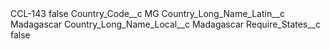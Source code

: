 <?xml version="1.0" encoding="UTF-8"?>
<CustomMetadata xmlns="http://soap.sforce.com/2006/04/metadata" xmlns:xsi="http://www.w3.org/2001/XMLSchema-instance" xmlns:xsd="http://www.w3.org/2001/XMLSchema">
    <label>CCL-143</label>
    <protected>false</protected>
    <values>
        <field>Country_Code__c</field>
        <value xsi:type="xsd:string">MG</value>
    </values>
    <values>
        <field>Country_Long_Name_Latin__c</field>
        <value xsi:type="xsd:string">Madagascar</value>
    </values>
    <values>
        <field>Country_Long_Name_Local__c</field>
        <value xsi:type="xsd:string">Madagascar</value>
    </values>
    <values>
        <field>Require_States__c</field>
        <value xsi:type="xsd:boolean">false</value>
    </values>
</CustomMetadata>
